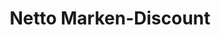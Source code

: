 ---
title: "Netto Marken-Discount"
url: /brechen-niederbrechen/netto-marken-discount/
shop: Supermarkt
---